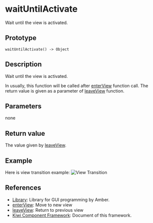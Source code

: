 # waitUntilActivate
Wait until the view is activated.

## Prototype
````
waitUntilActivate() -> Object
````

## Description
Wait until the view is activated.

In usually, this function will be called after [enterView](ttps://github.com/steelwheels/KiwiCompnents/blob/master/Document/Function/enterView.md) function call. 
The return value is given as a parameter of [leaveView](https://github.com/steelwheels/KiwiCompnents/blob/master/Document/Function/leaveView.md) function.

## Parameters
none

## Return value
The value given by [leaveView](https://github.com/steelwheels/KiwiCompnents/blob/master/Document/Function/leaveView.md).

## Example
Here is view transition example:
![View Transition](https://github.com/steelwheels/KiwiCompnents/blob/master/Document/Images/view-transition.png)

## References
* [Library](https://github.com/steelwheels/KiwiCompnents/blob/master/Document/Library.md): Library for GUI programming by Amber.
* [enterView](https://github.com/steelwheels/KiwiCompnents/blob/master/Document/Function/leaveView.md): Move to new view
* [leaveView](https://github.com/steelwheels/KiwiCompnents/blob/master/Document/Function/leaveView.md): Return to previous view
* [Kiwi Component Framework](https://github.com/steelwheels/KiwiCompnents): Document of this framework.
